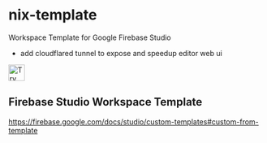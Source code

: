 # nix-template

Workspace Template for Google Firebase Studio
- add cloudflared tunnel to expose and speedup editor web ui

<a href="https://idx.google.com/new?template=https://github.com/waxz/firebase-studio-nix-template">
  <img height="32" alt="Try in IDX" src="https://cdn.idx.dev/btn/try_dark_32.svg">
</a>

## Firebase Studio Workspace Template
https://firebase.google.com/docs/studio/custom-templates#custom-from-template
